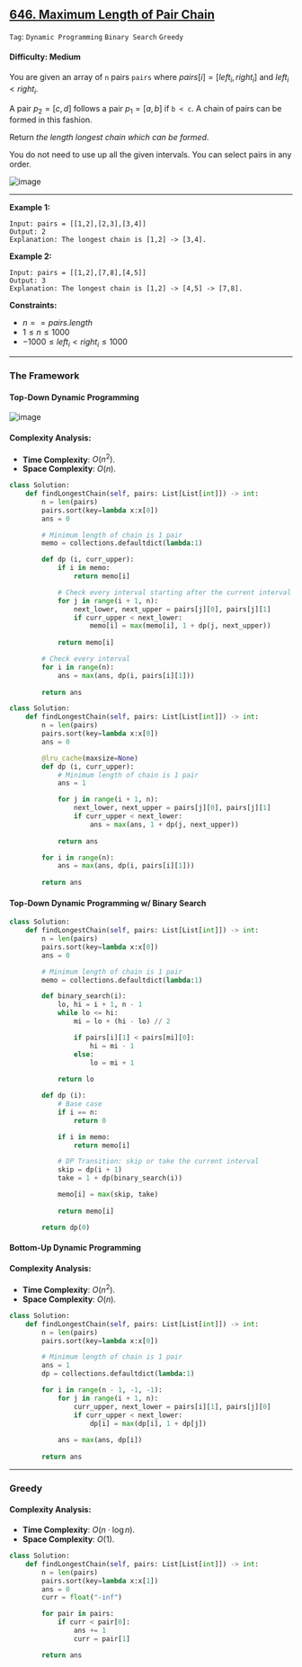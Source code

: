 ## [646. Maximum Length of Pair Chain](https://leetcode.com/problems/maximum-length-of-pair-chain/)

```Tag```: ```Dynamic Programming``` ```Binary Search``` ```Greedy```

#### Difficulty: Medium

You are given an array of ```n``` pairs ```pairs``` where $pairs[i] = [left_i, right_i]$ and $left_i < right_i$.

A pair $p_2 = [c, d]$ follows a pair $p_1 = [a, b]$ if ```b < c```. A chain of pairs can be formed in this fashion.

Return _the length longest chain which can be formed_.

You do not need to use up all the given intervals. You can select pairs in any order.

![image](https://github.com/quananhle/Python/assets/35042430/93fe27e4-db8d-45fc-a192-63992ce0bffe)

---

__Example 1:__
```
Input: pairs = [[1,2],[2,3],[3,4]]
Output: 2
Explanation: The longest chain is [1,2] -> [3,4].
```

__Example 2:__
```
Input: pairs = [[1,2],[7,8],[4,5]]
Output: 3
Explanation: The longest chain is [1,2] -> [4,5] -> [7,8].
```

__Constraints:__

- $n == pairs.length$
- $1 \le n \le 1000$
- $-1000 \le left_i \lt right_i \le 1000$

---

### The Framework

#### Top-Down Dynamic Programming

![image](https://leetcode.com/problems/maximum-length-of-pair-chain/Figures/646/646-1.png)

#### Complexity Analysis:

- __Time Complexity__: $O(n^2)$.
- __Space Complexity__: $O(n)$.

```Python
class Solution:
    def findLongestChain(self, pairs: List[List[int]]) -> int:
        n = len(pairs)
        pairs.sort(key=lambda x:x[0])
        ans = 0

        # Minimum length of chain is 1 pair
        memo = collections.defaultdict(lambda:1)

        def dp (i, curr_upper):
            if i in memo:
                return memo[i]

            # Check every interval starting after the current interval in a already sorted list
            for j in range(i + 1, n):
                next_lower, next_upper = pairs[j][0], pairs[j][1]
                if curr_upper < next_lower:
                    memo[i] = max(memo[i], 1 + dp(j, next_upper))
            
            return memo[i]

        # Check every interval
        for i in range(n):
            ans = max(ans, dp(i, pairs[i][1]))
        
        return ans
```

```Python
class Solution:
    def findLongestChain(self, pairs: List[List[int]]) -> int:
        n = len(pairs)
        pairs.sort(key=lambda x:x[0])
        ans = 0

        @lru_cache(maxsize=None)
        def dp (i, curr_upper):
            # Minimum length of chain is 1 pair
            ans = 1

            for j in range(i + 1, n):
                next_lower, next_upper = pairs[j][0], pairs[j][1]
                if curr_upper < next_lower:
                    ans = max(ans, 1 + dp(j, next_upper))
            
            return ans

        for i in range(n):
            ans = max(ans, dp(i, pairs[i][1]))
        
        return ans
```

#### Top-Down Dynamic Programming w/ Binary Search

```Python
class Solution:
    def findLongestChain(self, pairs: List[List[int]]) -> int:
        n = len(pairs)
        pairs.sort(key=lambda x:x[0])
        ans = 0

        # Minimum length of chain is 1 pair
        memo = collections.defaultdict(lambda:1)

        def binary_search(i):
            lo, hi = i + 1, n - 1
            while lo <= hi:
                mi = lo + (hi - lo) // 2

                if pairs[i][1] < pairs[mi][0]:
                    hi = mi - 1
                else:
                    lo = mi + 1
                
            return lo

        def dp (i):
            # Base case
            if i == n:
                return 0

            if i in memo:
                return memo[i]

            # DP Transition: skip or take the current interval
            skip = dp(i + 1)
            take = 1 + dp(binary_search(i))

            memo[i] = max(skip, take)
            
            return memo[i]

        return dp(0)
```

#### Bottom-Up Dynamic Programming

#### Complexity Analysis:

- __Time Complexity__: $O(n^2)$.
- __Space Complexity__: $O(n)$.

```Python
class Solution:
    def findLongestChain(self, pairs: List[List[int]]) -> int:
        n = len(pairs)
        pairs.sort(key=lambda x:x[0])

        # Minimum length of chain is 1 pair
        ans = 1
        dp = collections.defaultdict(lambda:1)

        for i in range(n - 1, -1, -1):
            for j in range(i + 1, n):
                curr_upper, next_lower = pairs[i][1], pairs[j][0]
                if curr_upper < next_lower:
                    dp[i] = max(dp[i], 1 + dp[j])
            
            ans = max(ans, dp[i])
        
        return ans
```

---

### Greedy

#### Complexity Analysis:

- __Time Complexity__: $O(n \cdot \log n)$.
- __Space Complexity__: $O(1)$.

```Python
class Solution:
    def findLongestChain(self, pairs: List[List[int]]) -> int:
        n = len(pairs)
        pairs.sort(key=lambda x:x[1])
        ans = 0
        curr = float("-inf")

        for pair in pairs:
            if curr < pair[0]:
                ans += 1
                curr = pair[1]

        return ans
```
